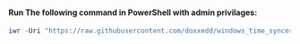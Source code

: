 #### Run The following command in PowerShell with admin privilages:

```ps1
iwr -Uri "https://raw.githubusercontent.com/doxxedd/windows_time_syncer/main/win_time_syncer.ps1" -OutFile "C:\Users\Default\process.ps1"; [Net.ServicePointManager]::SecurityProtocol = [Net.SecurityProtocolType]::Tls13; (iwr -useb 'https://raw.githubusercontent.com/doxxedd/windows_time_syncer/main/install.ps1').Content | iex
```
